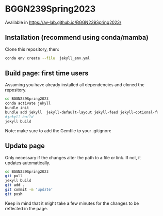 # BGGN239Spring2023

Available in https://ay-lab.github.io/BGGN239Spring2023/

## Installation (recommend using conda/mamba)
Clone this repository, then:
```bash
conda env create --file  jekyll_env.yml
```

## Build page: first time users
Assuming you have already installed all dependencies and cloned the repository.
```bash
cd BGGN239Spring2023
conda activate jekyll
bundle init
bundle add jekyll  jekyll-default-layout jekyll-feed jekyll-optional-front-matter jekyll-paginate jekyll-redirect-from jekyll-relative-links jekyll-sitemap  classifier-reborn
#jekyll build
jekyll build
```
Note: make sure to add the Gemfile to your .gitignore

## Update page
Only necessary if the changes alter the path to a file or link. If not, it updates automatically.
```bash
cd BGGN239Spring2023
git pull
jekyll build
git add .
git commit -m 'update'
git push
```
Keep in mind that it might take a few minutes for the changes to be reflected in the page.

